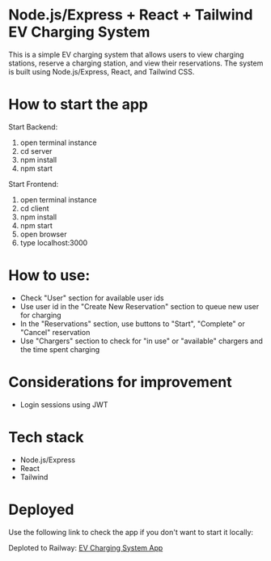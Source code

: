 # Node.js/Express + React + Tailwind EV Charging System

This is a simple EV charging system that allows users to view charging stations, reserve a charging station, and view their reservations. The system is built using Node.js/Express, React, and Tailwind CSS.

# How to start the app

Start Backend:

1. open terminal instance
2. cd server
3. npm install
4. npm start

Start Frontend:

1. open terminal instance
2. cd client
3. npm install
4. npm start
5. open browser
6. type localhost:3000

# How to use:

- Check "User" section for available user ids
- Use user id in the "Create New Reservation" section to queue new user for charging
- In the "Reservations" section, use buttons to "Start", "Complete" or "Cancel" reservation
- Use "Chargers" section to check for "in use" or "available" chargers and the time spent charging

# Considerations for improvement

- Login sessions using JWT

# Tech stack

- Node.js/Express
- React
- Tailwind

# Deployed

Use the following link to check the app if you don't want to start it locally:

Deploted to Railway: [EV Charging System App](https://nodejs-react-ev-charging-station-production-abd5.up.railway.app/)

